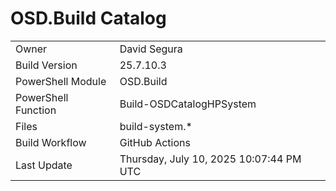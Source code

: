 ﻿# OSD.Build Catalog

| | |
|-|-|
| Owner | David Segura |
| Build Version | 25.7.10.3 |
| PowerShell Module | OSD.Build |
| PowerShell Function | Build-OSDCatalogHPSystem |
| Files | build-system.* |
| Build Workflow | GitHub Actions |
| Last Update | Thursday, July 10, 2025 10:07:44 PM UTC |
